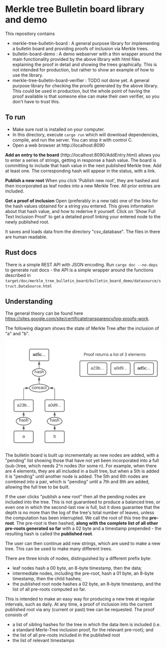 # Merkle tree Bulletin board library and demo

This repository contains
* merkle-tree-bulletin-board : A general purpose library for implementing a bulletin 
  board and providing proofs of inclusion via Merkle trees.    
* bulletin-board-demo : A demo webserver with a thin wrapper around the main functionality
  provided by the above library with html files explaining the proof in detail and
  showing the trees graphically. This is not intended for production, but rather to 
  show an example of how to use the library. 
* merkle-tree-bulletin-board-verifier : TODO not done yet.
  A general purpose library for checking the proofs 
  generated by the above library. This could be used in production, but the whole point of
  having the proof available is that someone else can make their *own* verifier, so you don't
  have to trust this.


## To run

* Make sure rust is installed on your computer.
* In this directory, execute `cargo run` which will download dependencies, compile, and run the server. You can stop it with control C.
* Open a web browser at http://localhost:8090

**Add an entry to the board** (http://localhost:8090/AddEntry.html) allows you to enter a series of strings, getting in
     response a hash value. The board is committing to include that hash value in the next published Merkle tree.
     Add at least one. The corresponding hash will appear in the status, with a link.

**Publish a new root**
     When you click 'Publish new root', they are hashed and then incorporated as leaf nodes into a new Merkle Tree. All prior
     entries are included.

**Get a proof of inclusion** Open (preferably in a new tab) one of the links for the hash values obtained for a string you entered.
     This gives information about that hash value, and how to rederive it yourself. Click on 'Show Full Text Inclusion Proof' to
      get a detailed proof linking your entered node to the newly published root.

It saves and loads data from the directory "csv_database". 
The files in there are human readable.

## Rust docs

There is a simple REST API with JSON encoding. Run `cargo doc --no-deps` to generate rust docs -
the API is a simple wrapper around the functions described in `target/doc/merkle_tree_bulletin_board/bulletin_board_demo/datasource/struct.DataSource.html`

## Understanding

The general theory can be found here https://sites.google.com/site/certificatetransparency/log-proofs-work.

The following diagram shows the state of Merkle Tree after the inclusion of "a" and "b".

<img src="README.assets/Screen Shot 2021-04-12 at 15.33.47.png" class="img-responsive" alt=""> </div>

The bulletin board is built up incrementally as new nodes are added, with a "pending" list showing those that have not yet been incorporated into a full (sub-)tree, which needs 2^n nodes (for some n).  For example, when there are 4 elements, they are all included in a built tree, but when a 5th is added it is "pending" until another node is added.  The 5th and 6th nodes are combined into a pair, which is "pending" until a 7th and 8th are added, allowing the full tree to be built.

If the user clicks "publish a new root" then all the pending nodes are included into the tree.  This is not guaranteed to produce a balanced tree, or even one in which the second-last row is full, but it does guarantee that the depth is no more than the log of the tree's total number of leaves, unless the computation has been interrupted. We call the root of this tree the **pre-root**.  The pre-root is then hashed, **along with the complete list of all other pre-roots generated so far** with a 02 byte and a timestamp prepended - the resulting hash is called the **published root**.

The user can then continue add new strings, which are used to make a new tree.  This can be used to make many different trees.

There are three kinds of nodes, distinguished by a different prefix byte:

- leaf nodes hash a 00 byte, an 8-byte timestamp, then the data;
- intermediate nodes, including the pre-root, hash a 01 byte, an 8-byte timestamp, then the child hashes;
- the published root node hashes a 02 byte, an 8-byte timestamp, and the list of all pre-roots computed so far.

This is intended to make an easy way for producing a new tree at regular intervals, such as daily.  At any time, a proof of inclusion into the current published root via any (current or past) tree can be requested.  The proof consists of

- a list of sibling hashes for the tree in which the data item is included (i.e. a standard Merle-Tree inclusion proof, for the relevant pre-root); and
- the list of all pre-roots included in the published root
- the list of relevant timestamps
